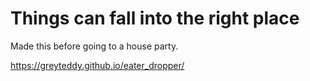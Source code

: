 # Things can fall into the right place

Made this before going to a house party.

https://greyteddy.github.io/eater_dropper/

